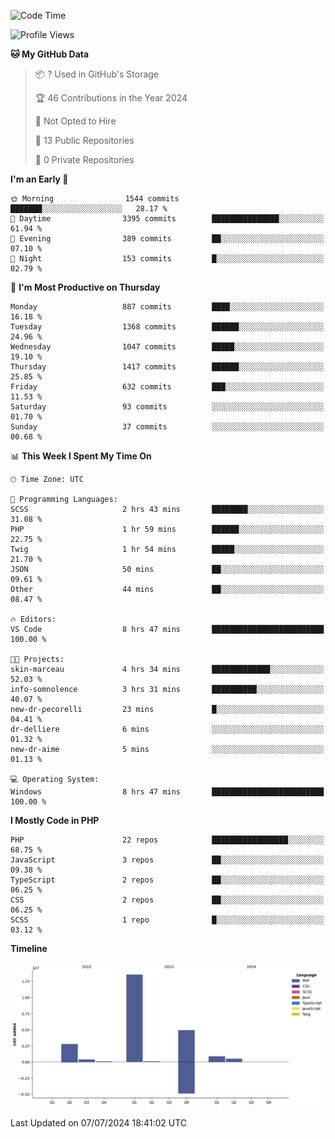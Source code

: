 <!--START_SECTION:waka-->
![Code Time](http://img.shields.io/badge/Code%20Time-1%2C749%20hrs%2052%20mins-blue)

![Profile Views](http://img.shields.io/badge/Profile%20Views-0-blue)

**🐱 My GitHub Data** 

> 📦 ? Used in GitHub's Storage 
 > 
> 🏆 46 Contributions in the Year 2024
 > 
> 🚫 Not Opted to Hire
 > 
> 📜 13 Public Repositories 
 > 
> 🔑 0 Private Repositories 
 > 
**I'm an Early 🐤** 

```text
🌞 Morning                1544 commits        ███████░░░░░░░░░░░░░░░░░░   28.17 % 
🌆 Daytime                3395 commits        ███████████████░░░░░░░░░░   61.94 % 
🌃 Evening                389 commits         ██░░░░░░░░░░░░░░░░░░░░░░░   07.10 % 
🌙 Night                  153 commits         █░░░░░░░░░░░░░░░░░░░░░░░░   02.79 % 
```
📅 **I'm Most Productive on Thursday** 

```text
Monday                   887 commits         ████░░░░░░░░░░░░░░░░░░░░░   16.18 % 
Tuesday                  1368 commits        ██████░░░░░░░░░░░░░░░░░░░   24.96 % 
Wednesday                1047 commits        █████░░░░░░░░░░░░░░░░░░░░   19.10 % 
Thursday                 1417 commits        ██████░░░░░░░░░░░░░░░░░░░   25.85 % 
Friday                   632 commits         ███░░░░░░░░░░░░░░░░░░░░░░   11.53 % 
Saturday                 93 commits          ░░░░░░░░░░░░░░░░░░░░░░░░░   01.70 % 
Sunday                   37 commits          ░░░░░░░░░░░░░░░░░░░░░░░░░   00.68 % 
```


📊 **This Week I Spent My Time On** 

```text
🕑︎ Time Zone: UTC

💬 Programming Languages: 
SCSS                     2 hrs 43 mins       ████████░░░░░░░░░░░░░░░░░   31.08 % 
PHP                      1 hr 59 mins        ██████░░░░░░░░░░░░░░░░░░░   22.75 % 
Twig                     1 hr 54 mins        █████░░░░░░░░░░░░░░░░░░░░   21.70 % 
JSON                     50 mins             ██░░░░░░░░░░░░░░░░░░░░░░░   09.61 % 
Other                    44 mins             ██░░░░░░░░░░░░░░░░░░░░░░░   08.47 % 

🔥 Editors: 
VS Code                  8 hrs 47 mins       █████████████████████████   100.00 % 

🐱‍💻 Projects: 
skin-marceau             4 hrs 34 mins       █████████████░░░░░░░░░░░░   52.03 % 
info-somnolence          3 hrs 31 mins       ██████████░░░░░░░░░░░░░░░   40.07 % 
new-dr-pecorelli         23 mins             █░░░░░░░░░░░░░░░░░░░░░░░░   04.41 % 
dr-delliere              6 mins              ░░░░░░░░░░░░░░░░░░░░░░░░░   01.32 % 
new-dr-aime              5 mins              ░░░░░░░░░░░░░░░░░░░░░░░░░   01.13 % 

💻 Operating System: 
Windows                  8 hrs 47 mins       █████████████████████████   100.00 % 
```

**I Mostly Code in PHP** 

```text
PHP                      22 repos            █████████████████░░░░░░░░   68.75 % 
JavaScript               3 repos             ██░░░░░░░░░░░░░░░░░░░░░░░   09.38 % 
TypeScript               2 repos             ██░░░░░░░░░░░░░░░░░░░░░░░   06.25 % 
CSS                      2 repos             ██░░░░░░░░░░░░░░░░░░░░░░░   06.25 % 
SCSS                     1 repo              █░░░░░░░░░░░░░░░░░░░░░░░░   03.12 % 
```



**Timeline**

![Lines of Code chart](https://raw.githubusercontent.com/tahar-elgunaoui/tahar-elgunaoui/main/assets/bar_graph.png)


 Last Updated on 07/07/2024 18:41:02 UTC
<!--END_SECTION:waka-->
